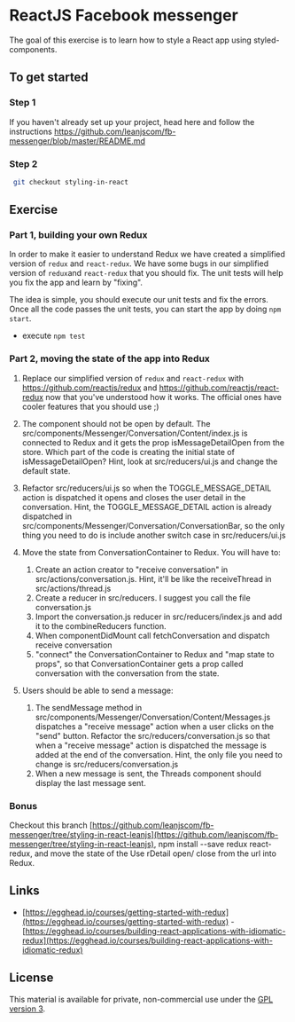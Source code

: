 # ReactJS Facebook messenger

The goal of this exercise is to learn how to style a React app using styled-components.

## To get started

### Step 1

If you haven't already set up your project, head here and follow the instructions https://github.com/leanjscom/fb-messenger/blob/master/README.md


### Step 2
```sh
 git checkout styling-in-react
 ```

## Exercise

### Part 1, building your own Redux

In order to make it easier to understand Redux we have created a simplified version of `redux` and `react-redux`. We have some bugs in our simplified version of `redux`and `react-redux` that you should fix. The unit tests will help you fix the app and learn by "fixing".

The idea is simple, you should execute our unit tests and fix the errors. Once all the code passes the unit tests, you can start the app by doing `npm start`.

- execute `npm test`

### Part 2, moving the state of the app into Redux

1. Replace our simplified version of `redux` and `react-redux` with https://github.com/reactjs/redux and https://github.com/reactjs/react-redux now that you've understood how it works. The official ones have cooler features that you should use ;)

2. The <UserDetail> component should not be open by default. The src/components/Messenger/Conversation/Content/index.js is connected to Redux and it gets the prop isMessageDetailOpen from the store. Which part of the code is creating the initial state of isMessageDetailOpen? Hint, look at src/reducers/ui.js and change the default state.

3. Refactor src/reducers/ui.js so when the TOGGLE_MESSAGE_DETAIL action is dispatched it opens and closes the user detail in the conversation. Hint, the TOGGLE_MESSAGE_DETAIL action is already dispatched in src/components/Messenger/Conversation/ConversationBar, so the only thing you need to do is include another switch case in src/reducers/ui.js  

4. Move the state from ConversationContainer to Redux. You will have to:
    1. Create an action creator to "receive conversation" in src/actions/conversation.js. Hint, it'll be like the receiveThread in src/actions/thread.js
    2. Create a reducer in src/reducers. I suggest you call the file conversation.js
    3. Import the conversation.js reducer in src/reducers/index.js and add it to the combineReducers function.
    4. When componentDidMount call fetchConversation and dispatch receive conversation
    5. "connect" the ConversationContainer to Redux and "map state to props", so that ConversationContainer gets a prop called conversation with the conversation from the state.

5. Users should be able to send a message:
    1. The sendMessage method in src/components/Messenger/Conversation/Content/Messages.js dispatches a "receive message" action when a user clicks on the "send" button. Refactor the src/reducers/conversation.js so that when a "receive message" action is dispatched the message is added at the end of the conversation. Hint, the only file you need to change is src/reducers/conversation.js
    2. When a new message is sent, the Threads component should display the last message sent.

### Bonus

Checkout this branch  [https://github.com/leanjscom/fb-messenger/tree/styling-in-react-leanjs](https://github.com/leanjscom/fb-messenger/tree/styling-in-react-leanjs), npm install --save redux react-redux, and move the state of the Use rDetail open/ close from the url into Redux.

## Links

- [https://egghead.io/courses/getting-started-with-redux](https://egghead.io/courses/getting-started-with-redux)
-[https://egghead.io/courses/building-react-applications-with-idiomatic-redux](https://egghead.io/courses/building-react-applications-with-idiomatic-redux)

## License

This material is available for private, non-commercial use under the [GPL version 3](http://www.gnu.org/licenses/gpl-3.0-standalone.html).
